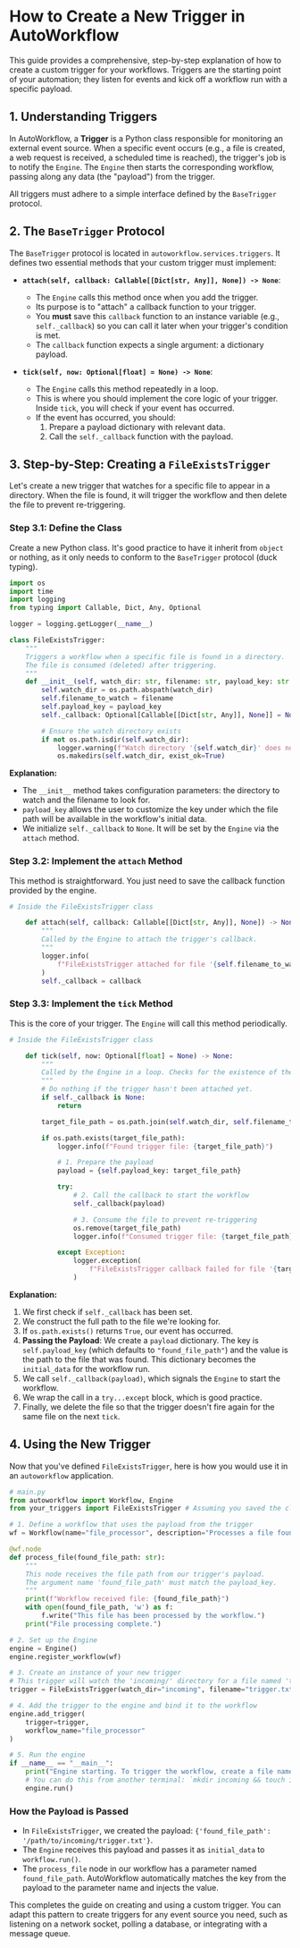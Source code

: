 # How to Create a New Trigger in AutoWorkflow

This guide provides a comprehensive, step-by-step explanation of how to create a custom trigger for your workflows. Triggers are the starting point of your automation; they listen for events and kick off a workflow run with a specific payload.

## 1. Understanding Triggers

In AutoWorkflow, a **Trigger** is a Python class responsible for monitoring an external event source. When a specific event occurs (e.g., a file is created, a web request is received, a scheduled time is reached), the trigger's job is to notify the `Engine`. The `Engine` then starts the corresponding workflow, passing along any data (the "payload") from the trigger.

All triggers must adhere to a simple interface defined by the `BaseTrigger` protocol.

## 2. The `BaseTrigger` Protocol

The `BaseTrigger` protocol is located in `autoworkflow.services.triggers`. It defines two essential methods that your custom trigger must implement:

- **`attach(self, callback: Callable[[Dict[str, Any]], None]) -> None`**:
    - The `Engine` calls this method once when you add the trigger.
    - Its purpose is to "attach" a callback function to your trigger.
    - You **must** save this `callback` function to an instance variable (e.g., `self._callback`) so you can call it later when your trigger's condition is met.
    - The `callback` function expects a single argument: a dictionary payload.

- **`tick(self, now: Optional[float] = None) -> None`**:
    - The `Engine` calls this method repeatedly in a loop.
    - This is where you should implement the core logic of your trigger. Inside `tick`, you will check if your event has occurred.
    - If the event has occurred, you should:
        1.  Prepare a payload dictionary with relevant data.
        2.  Call the `self._callback` function with the payload.

## 3. Step-by-Step: Creating a `FileExistsTrigger`

Let's create a new trigger that watches for a specific file to appear in a directory. When the file is found, it will trigger the workflow and then delete the file to prevent re-triggering.

### Step 3.1: Define the Class

Create a new Python class. It's good practice to have it inherit from `object` or nothing, as it only needs to conform to the `BaseTrigger` protocol (duck typing).

```python
import os
import time
import logging
from typing import Callable, Dict, Any, Optional

logger = logging.getLogger(__name__)

class FileExistsTrigger:
    """
    Triggers a workflow when a specific file is found in a directory.
    The file is consumed (deleted) after triggering.
    """
    def __init__(self, watch_dir: str, filename: str, payload_key: str = "found_file_path"):
        self.watch_dir = os.path.abspath(watch_dir)
        self.filename_to_watch = filename
        self.payload_key = payload_key
        self._callback: Optional[Callable[[Dict[str, Any]], None]] = None

        # Ensure the watch directory exists
        if not os.path.isdir(self.watch_dir):
            logger.warning(f"Watch directory '{self.watch_dir}' does not exist. Creating it.")
            os.makedirs(self.watch_dir, exist_ok=True)

```

**Explanation:**
- The `__init__` method takes configuration parameters: the directory to watch and the filename to look for.
- `payload_key` allows the user to customize the key under which the file path will be available in the workflow's initial data.
- We initialize `self._callback` to `None`. It will be set by the `Engine` via the `attach` method.

### Step 3.2: Implement the `attach` Method

This method is straightforward. You just need to save the callback function provided by the engine.

```python
# Inside the FileExistsTrigger class

    def attach(self, callback: Callable[[Dict[str, Any]], None]) -> None:
        """
        Called by the Engine to attach the trigger's callback.
        """
        logger.info(
            f"FileExistsTrigger attached for file '{self.filename_to_watch}' in '{self.watch_dir}'"
        )
        self._callback = callback
```

### Step 3.3: Implement the `tick` Method

This is the core of your trigger. The `Engine` will call this method periodically.

```python
# Inside the FileExistsTrigger class

    def tick(self, now: Optional[float] = None) -> None:
        """
        Called by the Engine in a loop. Checks for the existence of the file.
        """
        # Do nothing if the trigger hasn't been attached yet.
        if self._callback is None:
            return

        target_file_path = os.path.join(self.watch_dir, self.filename_to_watch)

        if os.path.exists(target_file_path):
            logger.info(f"Found trigger file: {target_file_path}")

            # 1. Prepare the payload
            payload = {self.payload_key: target_file_path}

            try:
                # 2. Call the callback to start the workflow
                self._callback(payload)

                # 3. Consume the file to prevent re-triggering
                os.remove(target_file_path)
                logger.info(f"Consumed trigger file: {target_file_path}")

            except Exception:
                logger.exception(
                    f"FileExistsTrigger callback failed for file '{target_file_path}'"
                )

```

**Explanation:**
1.  We first check if `self._callback` has been set.
2.  We construct the full path to the file we're looking for.
3.  If `os.path.exists()` returns `True`, our event has occurred.
4.  **Passing the Payload**: We create a `payload` dictionary. The key is `self.payload_key` (which defaults to `"found_file_path"`) and the value is the path to the file that was found. This dictionary becomes the `initial_data` for the workflow run.
5.  We call `self._callback(payload)`, which signals the `Engine` to start the workflow.
6.  We wrap the call in a `try...except` block, which is good practice.
7.  Finally, we delete the file so that the trigger doesn't fire again for the same file on the next `tick`.

## 4. Using the New Trigger

Now that you've defined `FileExistsTrigger`, here is how you would use it in an `autoworkflow` application.

```python
# main.py
from autoworkflow import Workflow, Engine
from your_triggers import FileExistsTrigger # Assuming you saved the class in your_triggers.py

# 1. Define a workflow that uses the payload from the trigger
wf = Workflow(name="file_processor", description="Processes a file found by the trigger.")

@wf.node
def process_file(found_file_path: str):
    """
    This node receives the file path from our trigger's payload.
    The argument name 'found_file_path' must match the payload_key.
    """
    print(f"Workflow received file: {found_file_path}")
    with open(found_file_path, 'w') as f:
        f.write("This file has been processed by the workflow.")
    print("File processing complete.")

# 2. Set up the Engine
engine = Engine()
engine.register_workflow(wf)

# 3. Create an instance of your new trigger
# This trigger will watch the 'incoming/' directory for a file named 'trigger.txt'
trigger = FileExistsTrigger(watch_dir="incoming", filename="trigger.txt")

# 4. Add the trigger to the engine and bind it to the workflow
engine.add_trigger(
    trigger=trigger,
    workflow_name="file_processor"
)

# 5. Run the engine
if __name__ == "__main__":
    print("Engine starting. To trigger the workflow, create a file named 'trigger.txt' in the 'incoming/' directory.")
    # You can do this from another terminal: `mkdir incoming && touch incoming/trigger.txt`
    engine.run()
```

### How the Payload is Passed

- In `FileExistsTrigger`, we created the payload: `{'found_file_path': '/path/to/incoming/trigger.txt'}`.
- The `Engine` receives this payload and passes it as `initial_data` to `workflow.run()`.
- The `process_file` node in our workflow has a parameter named `found_file_path`. AutoWorkflow automatically matches the key from the payload to the parameter name and injects the value.

This completes the guide on creating and using a custom trigger. You can adapt this pattern to create triggers for any event source you need, such as listening on a network socket, polling a database, or integrating with a message queue.
